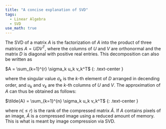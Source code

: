 ```yaml
---
title: "A concise explanation of SVD"
tags:
  - Linear Algebra
  - SVD
use_math: true
---
```


The SVD of a matrix $A$ is the factorization of $A$ into the product of three matrices $A = UDV^T$,
where the columns of $U$ and $V$ are orthonormal and the matrix $D$ is diagonal with positive real entries.
This decomposition can also be written as

$A = \sum_{k=1}^{r} \sigma_k u_k v_k^T$
{: .text-center }

where the singular value $\sigma_k$ is the $k$-th element of $D$ arranged in decending order, and
$u_k$ and $v_k$ are the $k$-th columns of $U$ and $V$. The approximation of $A$ can thus be obtained as follows:

$\tilde{A} = \sum_{k=1}^{n} \sigma_k u_k v_k^T$
{: .text-center }

where $n (\le r)$ is the rank of the compressed matrix $\tilde{A}$. If $A$ contains pixels of an image,
$\tilde{A}$ is a compressed image using a reduced amount of memory. This is what is meant by image
compression via SVD.
